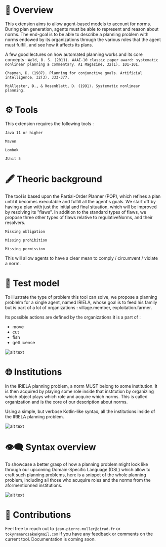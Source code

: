 # 🔎 Overview
This extension aims to allow agent-based models to account for norms. During plan generation, agents must be able to represent and reason about norms. The end-goal is to be able to describe a planning problem with norms endowed by its organizations through the various roles that the agent must fulfill, and see how it affects its plans. 

A few good lectures on how automated planning works and its core concepts :
`Weld, D. S. (2011). AAAI-10 classic paper award: systematic nonlinear planning a commentary. AI Magazine, 32(1), 101-101.`

`Chapman, D. (1987). Planning for conjunctive goals. Artificial intelligence, 32(3), 333-377.`

`McAllester, D., & Rosenblatt, D. (1991). Systematic nonlinear planning.`

# ⚙ Tools

This extension requires the following tools : 

`Java 11 or higher`

`Maven`

`Lombok`

`JUnit 5`

# 🖋 Theoric background

The tool is based upon the Partial-Order Planner (POP), which refines a plan until it becomes executable and fulfill all the agent's goals. We start off by having a plan with just the initial and final situation, which will be improved by resolving its "flaws". In addition to the standard types of flaws, we propose three other types of flaws relative to regulativeNorms, and their resolvers.

`Missing obligation`

`Missing prohibition` 

`Missing permission`

This will allow agents to have a clear mean to comply / circumvent / violate a norm. 

# 🧪 Test model

To illustrate the type of problem this tool can solve, we propose a planning problelm for a single agent, named IRIELA, whose goal is to feed his family but is part of a lot of organizations : village.member, exploitation.farmer. 

Its possible actions are defined by the organizations it is a part of : 
- move
- cut
- fish
- getLicense

![alt text](https://github.com/tokyramarozaka/mimosa-iriela-extension/blob/master/iriela-overview.png)

# 🌐 Institutions

In the IRIELA planning problem, a norm MUST belong to some institution. It is then acquired by playing some role inside that institution by organizing which object plays which role and acquire which norms. This is called organization and is the core of our description about norms.

Using a simple, but verbose Kotlin-like syntax, all the institutions inside of the IRIELA planning problem.

![alt text](https://github.com/tokyramarozaka/mimosa-iriela-extension/blob/master/iriela-institutions-v.1.1.png)

# 👁‍🗨 Syntax overview

To showcase a better grasp of how a planning problem might look like through our upcoming Domain-Specific Language (DSL) which allow to craft such planning problems, here is a snippet of the whole planning problem, including all those who acuquire roles and the norms from the aformentionned institutions.

![alt text](https://github.com/tokyramarozaka/mimosa-iriela-extension/blob/master/iriela-planning-problem.png)

# 🎤 Contributions

Feel free to reach out to `jean-pierre.muller@cirad.fr` or `tokyramarozaka@gmail.com` if you have any feedback or comments on the current tool. Documentation is coming soon. 
